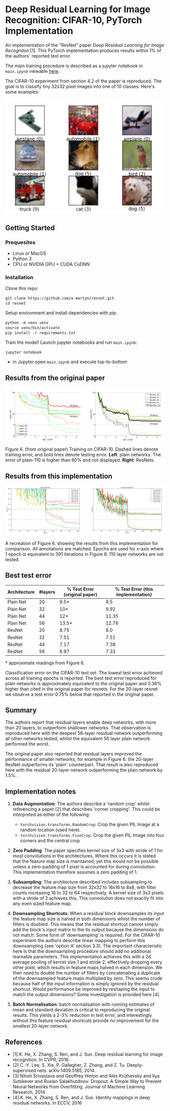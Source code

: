 # Deep Residual Learning for Image Recognition: CIFAR-10, PyTorch Implementation

An implementation of the "ResNet" paper *Deep Residual Learning for Image Recogniton* [1]. This PyTorch implementation produces results within 1% of the authors' reported test error. 

The main training procedure is described as a jupyter notebook in `main.ipynb` viewable [here](https://nbviewer.jupyter.org/github/a-martyn/resnet/blob/master/main.ipynb).

The CIFAR-10 experiment from section 4.2 of the paper is reproduced. The goal is to classify tiny 32x32 pixel images into one of 10 classes. Here's some examples:

![cifar10](./assets/cifar10.png)

## Getting Started

### Prequesites

- Linux or MacOS
- Python 3
- CPU or NVIDIA GPU + CUDA CuDNN

### Installation

Clone this repo:

```
git clone https://github.com/a-martyn/resnet.git
cd resnet
```

Setup environment and install dependencies with pip:

```
python -m venv venv
source venv/bin/activate
pip install -r requirements.txt
```

Train the model! Launch jupyter notebooks and run `main.ipynb`:

```
jupyter notebook
```
- in Jupyter open `main.ipynb` and execute top-to-bottom


 ## Results from the original paper

![Figure 6.](./assets/fig6.png)

Figure 6. (from original paper) Training on CIFAR-10. Dashed lines denote training error, and bold lines denote testing error. **Left**: plain networks. The error of plain-110 is higher than 60% and not displayed. **Right**: ResNets.

## Results from this implementation

![Figure 6. Recreation](./assets/fig6_recreation.png)

A recreation of Figure 6. showing the results from this implementation for comparison. All annotations are matched. Epochs are used for x-axis where 1 epoch is equivalent to 391 iterations in Figure 6. 110 layer networks are not tested.

## Best test error

| Architecture | #layers | % Test Error (original paper) | % Test Error (this implementation)  |
| --- | --- | --- | --- |
| Plain Net | 20 | 9.5\* | 9.5 |
| Plain Net | 32 | 10\* | 9.92 |
| Plain Net | 44 | 12\* | 11.35 |
| Plain Net | 56 | 13.5\* | 12.76 |
| ResNet | 20 | 8.75 | 8.0 |
| ResNet | 32 | 7.51 | 7.51 |
| ResNet | 44 | 7.17 | 7.38 |
| ResNet | 56 | 6.97 | 7.33 |

\* approximate readings from Figure 6.

Classification error on the CIFAR-10 test set. The lowest test error achieved across all training epochs is reported. The best test error reproduced for plain networks is approximately equivalent to the original paper and 0.36% higher than cited in the original paper for resnets. For the 20-layer resnet we observe a test error 0.75% below that reported in the original paper.

## Summary

The authors report that residual layers enable deep networks, with more than 20 layers, to outperform shallower networks. That observation is reproduced here with the deepest 56-layer residual network outperforming all other networks tested, whilst the equivalent 56 layer plain network performed the worst.

The original paper also reported that residual layers improved the performance of smaller networks, for example in Figure 6. the 20-layer ResNet outperforms its 'plain' counterpart. That result is also reproduced here with the residual 20-layer network outperforming the plain network by 1.5%.

## Implementation notes

1. **Data Augmentation**: The authors describe a 'random crop' whilst referencing a paper [2] that describes 'corner cropping'. This could be interpreted as either of the following:
    - `torchvision.transforms.RandomCrop`: Crop the given PIL Image at a random location (used here).
    - `torchvision.transforms.FiveCrop`: Crop the given PIL Image into four corners and the central crop

2. **Zero Padding**: The paper specifies kernel size of 3x3 with stride of 1 for most convolutions in the architectures. Where this occurs it is stated that the feature map size is maintained, yet this would not be possible unless a zero-padding of 1 pixel is accounted for during convolution. This implementation therefore assumes a zero padding of 1.

3. **Subsampling**: The architecture described includes subsampling to decrease the feature map size from 32x32 to 16x16 to 8x8, with filter counts increasing 16 to 32 to 64 respectively. A kernel size of 3x3 pixels with a stride of 2 achieves this. This convolution does not exactly fit into any even sized feature map.

4. **Downsampling Shortcuts**: When a residual block downsamples its input the feature map size is halved in both dimensions whilst the number of filters is doubled. This means that the residual shortcut cannot simply add the block's input matrix to the its output because the dimensions do not match. Some form of 'downsampling' is required. For the CIFAR-10 experiment the authors describe linear mapping to perform this downsampling (see 'option A' section 3.3). The important characteristic here is that the downsampling procedure should add no additional learnable parameters. This implementation achieves this with a 2d average pooling of kernel size 1 and stride 2, effectively dropping every other pixel, which results in feature maps halved in each dimension. We then need to double the number of filters by concatenating a duplicate of the downsampled feature maps multiplied by zero. This seems crude because half of the input information is simply ignored by the residual shortcut. Would performance be improved by reshaping the input to match the output dimensions? Some investigation is provided here [4].

5. **Batch Normalisation**: batch normalisation with running estimates of mean and standard deviation  is critical to reproducing the original results. This yields a 2-3% reduction in test error, and interestingly without this feature residual shortcuts provide no improvement for the smallest 20-layer network.

## References

- [1] K. He, X. Zhang, S. Ren, and J. Sun.  Deep residual learning for image recognition. In CVPR, 2016.
- [2] C.-Y. Lee, S. Xie, P. Gallagher, Z. Zhang, and Z. Tu. Deeply-supervised nets. arXiv:1409.5185, 2014.
- [3] Nitish Srivastava and Geoffrey Hinton and Alex Krizhevsky and Ilya Sutskever and Ruslan Salakhutdinov. Dropout: A Simple Way to Prevent Neural Networks from Overfitting. Journal of Machine Learning Research, 2014
- [4] K. He, X. Zhang, S. Ren, and J. Sun.  Identity mappings in deep residual networks. In ECCV, 2016

